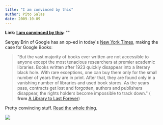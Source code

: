 ```yaml
---
title: "I am convinced by this"
author: Pito Salas
date: 2009-10-09
---
```


**Link: [I am convinced by this](None):** ""



Sergey Brin of Google has an op-ed in today's [New York
Times](<http://www.nytimes.com/2009/10/09/opinion/09brin.html?_r=1&partner=rss&emc=rss>),
making the case for Google Books:

> "But the vast majority of books ever written are not accessible to anyone
> except the most tenacious researchers at premier academic libraries. Books
> written after 1923 quickly disappear into a literary black hole. With rare
> exceptions, one can buy them only for the small number of years they are in
> print. After that, they are found only in a vanishing number of libraries
> and used book stores. As the years pass, contracts get lost and forgotten,
> authors and publishers disappear, the rights holders become impossible to
> track down." ( **from** [A Library to Last
> Forever](<http://www.nytimes.com/2009/10/09/opinion/09brin.html?_r=1&partner=rss&emc=rss>))

Pretty convincing stuff. [Read the whole
thing.](<http://www.nytimes.com/2009/10/09/opinion/09brin.html?_r=1&partner=rss&emc=rss>)

![](https://i0.wp.com/img.zemanta.com/pixy.gif?w=584)


